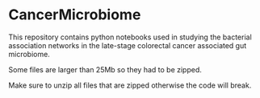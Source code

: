 # CancerMicrobiome
This repository contains python notebooks used in studying the bacterial association networks in the late-stage colorectal cancer associated gut microbiome.

Some files are larger than 25Mb so they had to be zipped.

Make sure to unzip all files that are zipped otherwise the code will break. 
